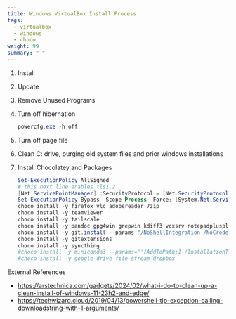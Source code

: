 ```yaml
---
title: Windows VirtualBox Install Process
tags:
  - virtualbox
  - windows
  - choco
weight: 99
summary: " "
---
```



1. Install
1. Update
1. Remove Unused Programs
1. Turn off hibernation

    ```powershell
    powercfg.exe -h off
    ```

1. Turn off page file

1. Clean C: drive, purging old system files and prior windows installations

1. Install Chocolatey and Packages

    ```powershell
    Set-ExecutionPolicy AllSigned
    # this next line enables tls1.2
    [Net.ServicePointManager]::SecurityProtocol = [Net.SecurityProtocolType]::Tls12
    Set-ExecutionPolicy Bypass -Scope Process -Force; [System.Net.ServicePointManager]::SecurityProtocol = [System.Net.ServicePointManager]::SecurityProtocol -bor 3072; iex ((New-Object System.Net.WebClient).DownloadString('https://community.chocolatey.org/install.ps1'))
    choco install -y firefox vlc adobereader 7zip
    choco install -y teamviewer
    choco install -y tailscale
    choco install -y pandoc gpg4win grepwin kdiff3 vcxsrv notepadplusplus putty.install wiztree winscp winfsp rclone unifying fritzing winmerge ffmpeg
    choco install -y git.install --params "/NoShellIntegration /NoCredentialManager /GitAndUnixToolsOnPath"
    choco install -y gitextensions
    choco install -y syncthing
    #choco install -y miniconda3 --params="'/AddToPath:1 /InstallationType:AllUsers /D:C:\Anaconda3'"
    #choco install -y google-drive-file-stream dropbox
    ```

External References

* <https://arstechnica.com/gadgets/2024/02/what-i-do-to-clean-up-a-clean-install-of-windows-11-23h2-and-edge/>
* <https://techwizard.cloud/2019/04/13/powershell-tip-exception-calling-downloadstring-with-1-arguments/>